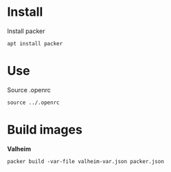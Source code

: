 # Install

Install packer

```
apt install packer
```

# Use

Source .openrc

```
source ../.openrc
```

# Build images

**Valheim**

```
packer build -var-file valheim-var.json packer.json
```
